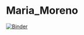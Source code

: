 # Maria_Moreno

[![Binder](https://mybinder.org/badge_logo.svg)](https://mybinder.org/v2/gh/juliomateoslangerak/Maria_Moreno.git/IFB)
